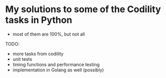 # My solutions to some of the Codility tasks in Python

- most of them are 100%, but not all

TODO:
- more tasks from codility
- unit tests
- timing functions and performance testing
- implementation in Golang as well (possibly)
